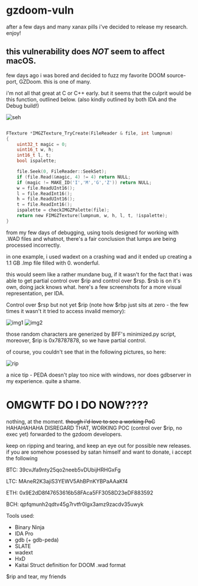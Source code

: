 # gzdoom-vuln
after a few days and many xanax pills i've decided to release my research. enjoy!

## this vulnerability does *NOT* seem to affect macOS.

few days ago i was bored and decided to fuzz my favorite DOOM source-port, GZDoom. this is one of many.

i'm not all that great at C or C++ early. but it seems that the culprit would be this function, outlined below. (also kindly outlined by both IDA and the Debug build!)

![seh](https://i.imgur.com/WUk4vg2.png)

```C

FTexture *IMGZTexture_TryCreate(FileReader & file, int lumpnum)
{
	uint32_t magic = 0;
	uint16_t w, h;
	int16_t l, t;
	bool ispalette;

	file.Seek(0, FileReader::SeekSet);
	if (file.Read(&magic, 4) != 4) return NULL;
	if (magic != MAKE_ID('I','M','G','Z')) return NULL;
	w = file.ReadUInt16();
	l = file.ReadInt16();
	h = file.ReadUInt16();
	t = file.ReadInt16();
	ispalette = checkIMGZPalette(file);
	return new FIMGZTexture(lumpnum, w, h, l, t, !ispalette);
}

```
from my few days of debugging, using tools designed for working with .WAD files and whatnot, there's a fair conclusion that lumps are being processed incorrectly. 

in one example, i used wadext on a crashing wad and it ended up creating a 1.1 GB .lmp file filled with 0. wonderful.

this would seem like a rather mundane bug, if it wasn't for the fact that i was able to get partial control over $rip and control over $rsp. $rsb is on it's own, doing jack knows what.
here's a few screenshots for a more visual representation, per IDA.

Control over $rsp but not yet $rip (note how $rbp just sits at zero - the few times it wasn't it tried to access invalid memory): 

![img1](https://i.imgur.com/EgztIKi.png)
![img2](https://i.imgur.com/LpJEQN5.png)

those random characters are generized by BFF's minimized.py script, moreover, $rip is 0x78787878, so we have partial control.

of course, you couldn't see that in the following pictures, so here:

![rip](https://i.imgur.com/6L1cual.png)

a nice tip - PEDA doesn't play too nice with windows, nor does gdbserver in my experience. quite a shame.

# OMGWTF DO I DO NOW????



nothing, at the moment. ~~though i'd love to see a working PoC~~ HAHAHAHAHA DISREGARD THAT, WORKING POC (control over $rip, no exec yet) forwarded to the gzdoom developers.

keep on ripping and tearing, and keep an eye out for possible new releases. if you are somehow posessed by satan himself and want to donate, i accept the following

BTC: 39cvJfa9nty25qo2neeb5vDUbijHRHGxFg

LTC: MAneR2K3ajiS3YEWV5AhBPnKYBPaAAaKf4

ETH: 0x9E2dD8f47653616b58FAca5FF3058D23eDF883592

BCH: qpfqmunh2qdtv45g7rvtfr0lgx3amz9zacdv35uwyk

Tools used:

* Binary Ninja
* IDA Pro
* gdb (+ gdb-peda)
* SLATE
* wadext
* HxD
* Kaitai Struct definition for DOOM .wad format 

$rip and tear, my friends
